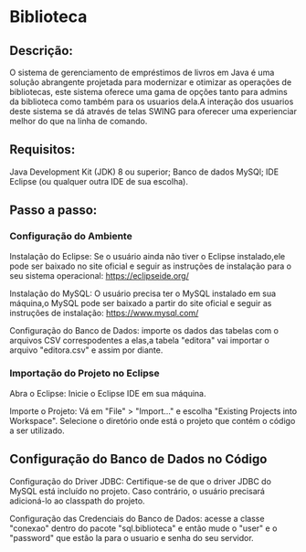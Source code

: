 # Biblioteca

## Descrição:
  O sistema de gerenciamento de empréstimos de livros em Java é uma solução abrangente projetada para modernizar e otimizar as operações de bibliotecas, este sistema oferece uma gama de opções tanto para admins da biblioteca como também para os usuarios dela.A interação dos usuarios deste sistema se dá através de telas SWING para oferecer uma experienciar melhor do que na linha de comando.
  

## Requisitos:
Java Development Kit (JDK) 8 ou superior;
Banco de dados MySQl;
IDE Eclipse (ou qualquer outra IDE de sua escolha).


## Passo a passo:


### Configuração do Ambiente
  Instalação do Eclipse: Se o usuário ainda não tiver o Eclipse instalado,ele pode ser baixado no site oficial e seguir as instruções de instalação para o seu sistema operacional: https://eclipseide.org/

  Instalação do MySQL: O usuário precisa ter o MySQL instalado em sua máquina,o MySQL pode ser baixado a partir do site oficial e seguir as instruções de instalação: https://www.mysql.com/

  Configuração do Banco de Dados: importe os dados das tabelas com o arquivos CSV correspodentes a elas,a tabela "editora" vai importar o arquivo "editora.csv" e assim por diante.



### Importação do Projeto no Eclipse
  Abra o Eclipse: Inicie o Eclipse IDE em sua máquina.
    
  Importe o Projeto: Vá em "File" > "Import..." e escolha "Existing Projects into Workspace". Selecione o diretório onde está o projeto que contém o código a ser utilizado.



## Configuração do Banco de Dados no Código
  Configuração do Driver JDBC: Certifique-se de que o driver JDBC do MySQL está incluído no projeto. Caso contrário, o usuário precisará adicioná-lo ao classpath do projeto.

  Configuração das Credenciais do Banco de Dados: acesse a classe "conexao" dentro do pacote "sql.biblioteca" e então mude o "user" e o "password" que estão la para o usuario e senha do seu servidor.
